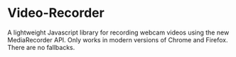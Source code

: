# Video-Recorder

A lightweight Javascript library for recording webcam videos using the new MediaRecorder API. Only works in modern versions of Chrome and Firefox. There are no fallbacks.
